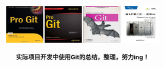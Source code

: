 



<div align = "center" >
    <img src="s4245786.jpg" height="100" width="100">
    <img src="s27715507.jpg" height="100" width="100">
    <img src="s6227307.jpg" height="100" width="100">
    <img src="s4339237.jpg" height="100" width="100">
</div>

<center><h3>实际项目开发中使用Git的总结，整理，努力ing！</h3></center>
